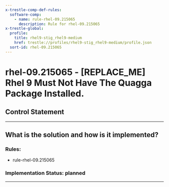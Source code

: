 ```yaml
---
x-trestle-comp-def-rules:
  software-comp:
    - name: rule-rhel-09.215065
      description: Rule for rhel-09.215065
x-trestle-global:
  profile:
    title: rhel9-stig_rhel9-medium
    href: trestle://profiles/rhel9-stig_rhel9-medium/profile.json
  sort-id: rhel-09.215065
---
```


# rhel-09.215065 - \[REPLACE_ME\] Rhel 9 Must Not Have The Quagga Package Installed.

## Control Statement

______________________________________________________________________

## What is the solution and how is it implemented?

<!-- For implementation status enter one of: implemented, partial, planned, alternative, not-applicable -->

<!-- Note that the list of rules under ### Rules: is read-only and changes will not be captured after assembly to JSON -->

<!-- Add control implementation description here for control: rhel-09.215065 -->

### Rules:

  - rule-rhel-09.215065

### Implementation Status: planned

______________________________________________________________________
